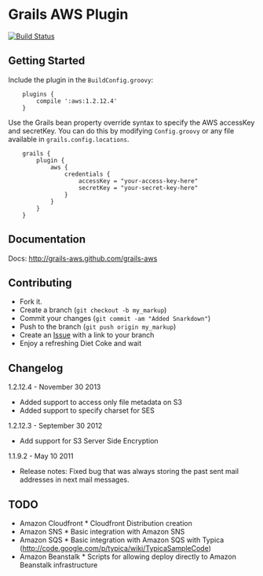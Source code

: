Grails AWS Plugin
===========
[![Build Status](https://travis-ci.org/grails-aws/grails-aws.png?branch=master)](https://travis-ci.org/grails-aws/grails-aws)

## Getting Started

Include the plugin in the `BuildConfig.groovy`:

        plugins {
            compile ':aws:1.2.12.4'
        }
        
        
Use the Grails bean property override syntax to specify the AWS accessKey and secretKey.  You can do this by modifying `Config.groovy` or any file available in `grails.config.locations`.

        grails {
            plugin {
                aws {
                    credentials {
                        accessKey = "your-access-key-here"
                        secretKey = "your-secret-key-here"
                    }
                }
            }
        }


## Documentation

Docs: http://grails-aws.github.com/grails-aws

## Contributing

- Fork it.
- Create a branch (`git checkout -b my_markup`)
- Commit your changes (`git commit -am "Added Snarkdown"`)
- Push to the branch (`git push origin my_markup`)
- Create an [Issue](issues/new) with a link to your branch
- Enjoy a refreshing Diet Coke and wait


## Changelog

1.2.12.4 - November 30 2013
* Added support to access only file metadata on S3
* Added support to specify charset for SES

1.2.12.3 - September 30 2012
* Add support for S3 Server Side Encryption

1.1.9.2 - May 10 2011
* Release notes: Fixed bug that was always storing the past sent mail addresses in next mail messages.


## TODO

- Amazon Cloudfront * Cloudfront Distribution creation
- Amazon SNS * Basic integration with Amazon SNS
- Amazon SQS * Basic integration with Amazon SQS with Typica (http://code.google.com/p/typica/wiki/TypicaSampleCode)
- Amazon Beanstalk * Scripts for allowing deploy directly to Amazon Beanstalk infrastructure
